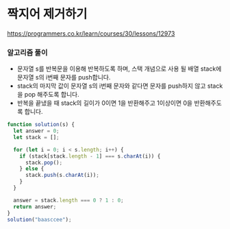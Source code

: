 # 짝지어 제거하기

https://programmers.co.kr/learn/courses/30/lessons/12973

### 알고리즘 풀이

- 문자열 s를 반복문을 이용해 반복하도록 하며, 스택 개념으로 사용 될 배열 stack에 문자열 s의 i번째 문자를 push합니다.
- stack의 마지막 값이 문자열 s의 i번째 문자와 같다면 문자를 push하지 않고 stack을 pop 해주도록 합니다.
- 반복을 끝냈을 때 stack의 길이가 0이면 1을 반환해주고 1이상이면 0을 반환해주도록 합니다.

```javascript
function solution(s) {
  let answer = 0;
  let stack = [];

  for (let i = 0; i < s.length; i++) {
    if (stack[stack.length - 1] === s.charAt(i)) {
      stack.pop();
    } else {
      stack.push(s.charAt(i));
    }
  }

  answer = stack.length === 0 ? 1 : 0;
  return answer;
}
solution("baasccee");
```
